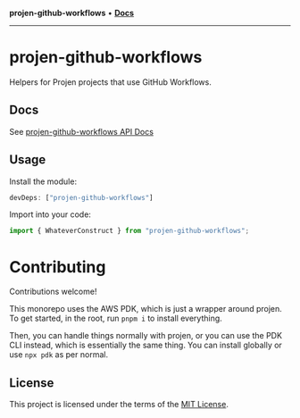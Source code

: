 **projen-github-workflows** • [**Docs**](globals.md)

***

# projen-github-workflows

Helpers for Projen projects that use GitHub Workflows.

## Docs

See [projen-github-workflows API Docs](docs/modules.md)

## Usage

Install the module:

```typescript
devDeps: ["projen-github-workflows"]
```

Import into your code:

```typescript
import { WhateverConstruct } from "projen-github-workflows";
```

# Contributing

Contributions welcome!

This monorepo uses the AWS PDK, which is just a wrapper around projen. To get started, in the root, run `pnpm i` to install everything.

Then, you can handle things normally with projen, or you can use the PDK CLI instead, which is essentially the same thing. You can install globally or use `npx pdk` as per normal.

## License

This project is licensed under the terms of the [MIT License](LICENSE.md).
